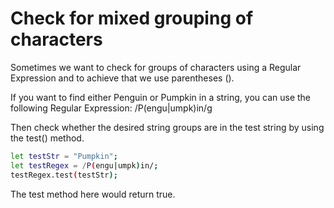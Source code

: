 # Check for mixed grouping of characters

Sometimes we want to check for groups of characters using a Regular Expression and to achieve that we use parentheses ().

If you want to find either Penguin or Pumpkin in a string, you can use the following Regular Expression: /P(engu|umpk)in/g

Then check whether the desired string groups are in the test string by using the test() method.

```sh
let testStr = "Pumpkin";
let testRegex = /P(engu|umpk)in/;
testRegex.test(testStr);
```
The test method here would return true.